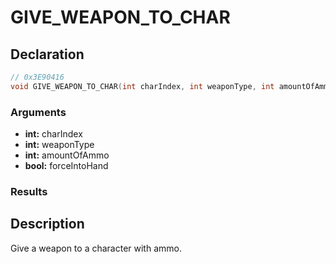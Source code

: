 # GIVE_WEAPON_TO_CHAR

## Declaration
```cpp
// 0x3E90416
void GIVE_WEAPON_TO_CHAR(int charIndex, int weaponType, int amountOfAmmo, bool forceIntoHand);
```

### Arguments
- **int:** charIndex
- **int:** weaponType
- **int:** amountOfAmmo
- **bool:** forceIntoHand

### Results

## Description
Give a weapon to a character with ammo.